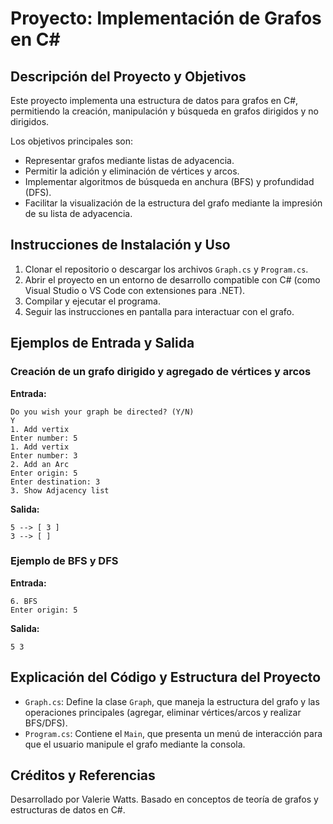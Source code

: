 # Proyecto: Implementación de Grafos en C#

## Descripción del Proyecto y Objetivos
Este proyecto implementa una estructura de datos para grafos en C#, permitiendo la creación, manipulación y búsqueda en grafos dirigidos y no dirigidos.

Los objetivos principales son:
- Representar grafos mediante listas de adyacencia.
- Permitir la adición y eliminación de vértices y arcos.
- Implementar algoritmos de búsqueda en anchura (BFS) y profundidad (DFS).
- Facilitar la visualización de la estructura del grafo mediante la impresión de su lista de adyacencia.

## Instrucciones de Instalación y Uso
1. Clonar el repositorio o descargar los archivos `Graph.cs` y `Program.cs`.
2. Abrir el proyecto en un entorno de desarrollo compatible con C# (como Visual Studio o VS Code con extensiones para .NET).
3. Compilar y ejecutar el programa.
4. Seguir las instrucciones en pantalla para interactuar con el grafo.

## Ejemplos de Entrada y Salida
### Creación de un grafo dirigido y agregado de vértices y arcos
**Entrada:**
```
Do you wish your graph be directed? (Y/N)
Y
1. Add vertix
Enter number: 5
1. Add vertix
Enter number: 3
2. Add an Arc
Enter origin: 5
Enter destination: 3
3. Show Adjacency list
```

**Salida:**
```
5 --> [ 3 ]
3 --> [ ]
```

### Ejemplo de BFS y DFS
**Entrada:**
```
6. BFS
Enter origin: 5
```
**Salida:**
```
5 3
```

## Explicación del Código y Estructura del Proyecto
- `Graph.cs`: Define la clase `Graph`, que maneja la estructura del grafo y las operaciones principales (agregar, eliminar vértices/arcos y realizar BFS/DFS).
- `Program.cs`: Contiene el `Main`, que presenta un menú de interacción para que el usuario manipule el grafo mediante la consola.

## Créditos y Referencias
Desarrollado por Valerie Watts.
Basado en conceptos de teoría de grafos y estructuras de datos en C#.

